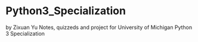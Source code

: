# Python3_Specialization
by Zixuan Yu
Notes, quizzeds and project for University of Michigan Python 3 Specialization
